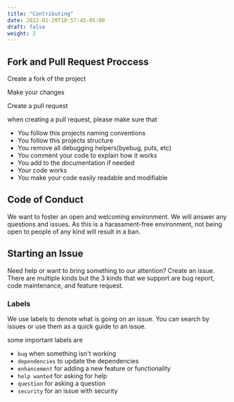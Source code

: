 ```yaml
---
title: "Contributing"
date: 2022-01-20T10:57:45-05:00
draft: false 
weight: 2
---
```


## Fork and Pull Request Proccess

Create a fork of the project

Make your changes

Create a pull request

when creating a pull request, please make sure that 
* You follow this projects naming conventions
* You follow this projects structure
* You remove all debugging helpers(byebug, puts, etc)
* You comment your code to explain how it works
* You add to the documentation if needed
* Your code works
* You make your code easily readable and modifiable

## Code of Conduct

We want to foster an open and welcoming environment. We will answer any questions and issues. As this is a harassment-free environment, not being open to people of any kind will result in a ban.

## Starting an Issue

Need help or want to bring something to our attention? Create an issue. There are multiple kinds but the 3 kinds that we support are bug report, code maintenance, and feature request. 

### Labels

We use labels to denote what is going on an issue. You can search by issues or use them as a quick guide to an issue.

some important labels are 
* `bug` when something isn't working
* `dependencies` to update the dependencies
* `enhancement` for adding a new feature or functionality
* `help wanted` for asking for help 
* `question` for asking a question
* `security` for an issue with security

